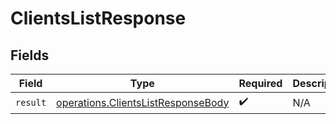 # ClientsListResponse


## Fields

| Field                                                                                    | Type                                                                                     | Required                                                                                 | Description                                                                              |
| ---------------------------------------------------------------------------------------- | ---------------------------------------------------------------------------------------- | ---------------------------------------------------------------------------------------- | ---------------------------------------------------------------------------------------- |
| `result`                                                                                 | [operations.ClientsListResponseBody](../../models/operations/clientslistresponsebody.md) | :heavy_check_mark:                                                                       | N/A                                                                                      |